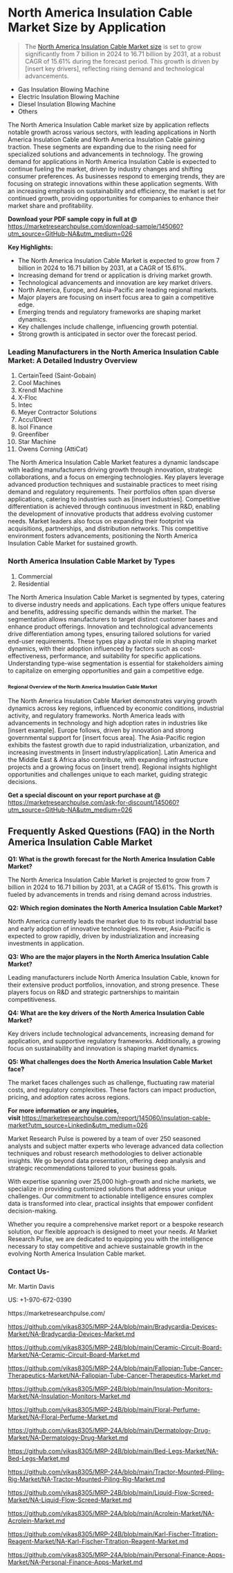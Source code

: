 <h1>North America Insulation Cable Market&nbsp;Size by Application</h1><blockquote><p>The <a href="https://marketresearchpulse.com/download-sample/145060?utm_source=GitHub-NA&amp;utm_medium=026">North America Insulation Cable Market size</a> is set to grow significantly from 7 billion in 2024 to 16.71 billion by 2031, at a robust CAGR of 15.61% during the forecast period. This growth is driven by [insert key drivers], reflecting rising demand and technological advancements.</p></blockquote><ul><li>Gas Insulation Blowing Machine<li> Electric Insulation Blowing Machine<li> Diesel Insulation Blowing Machine<li> Others</li></ul><p>The North America Insulation Cable market size by application reflects notable growth across various sectors, with leading applications in North America Insulation Cable and North America Insulation Cable gaining traction. These segments are expanding due to the rising need for specialized solutions and advancements in technology. The growing demand for applications in North America Insulation Cable is expected to continue fueling the market, driven by industry changes and shifting consumer preferences. As businesses respond to emerging trends, they are focusing on strategic innovations within these application segments. With an increasing emphasis on sustainability and efficiency, the market is set for continued growth, providing opportunities for companies to enhance their market share and profitability.</p><p><strong>Download your PDF sample copy in full at @ </strong><a href="https://marketresearchpulse.com/download-sample/145060?utm_source=GitHub-NA&amp;utm_medium=026">https://marketresearchpulse.com/download-sample/145060?utm_source=GitHub-NA&amp;utm_medium=026</a></p><p><strong>Key Highlights: </strong></p><ul><li>The North America Insulation Cable Market is expected to grow from 7 billion in 2024 to 16.71 billion by 2031, at a CAGR of 15.61%.</li><li>Increasing demand for trend or application is driving market growth.</li><li>Technological advancements and innovation are key market drivers.</li><li>North America, Europe, and Asia-Pacific are leading regional markets.</li><li>Major players are focusing on insert focus area to gain a competitive edge.</li><li>Emerging trends and regulatory frameworks are shaping market dynamics.</li><li>Key challenges include challenge, influencing growth potential.</li><li>Strong growth is anticipated in sector over the forecast period.</li></ul><h3>Leading Manufacturers in the North America Insulation Cable Market: A Detailed Industry Overview</h3><ol><li>CertainTeed (Saint-Gobain)</li><li>Cool Machines</li><li>Krendl Machine</li><li>X-Floc</li><li>Intec</li><li>Meyer Contractor Solutions</li><li>Accu1Direct</li><li>Isol Finance</li><li>Greenfiber</li><li>Star Machine</li><li>Owens Corning (AttiCat)</li></ol><div class="flex max-w-full flex-col flex-grow"><div class="min-h-8 text-message flex w-full flex-col items-end gap-2 whitespace-normal break-words [.text-message+&amp;]:mt-5" dir="auto" data-message-author-role="assistant" data-message-id="fd8432e4-4910-450d-b182-61b7bfb0a01f" data-message-model-slug="gpt-4o"><div class="flex w-full flex-col gap-1 empty:hidden first:pt-[3px]"><div class="markdown prose w-full break-words dark:prose-invert light"><p>The North America Insulation Cable Market features a dynamic landscape with leading manufacturers driving growth through innovation, strategic collaborations, and a focus on emerging technologies. Key players leverage advanced production techniques and sustainable practices to meet rising demand and regulatory requirements. Their portfolios often span diverse applications, catering to industries such as [insert industries]. Competitive differentiation is achieved through continuous investment in R&amp;D, enabling the development of innovative products that address evolving customer needs. Market leaders also focus on expanding their footprint via acquisitions, partnerships, and distribution networks. This competitive environment fosters advancements, positioning the North America Insulation Cable Market for sustained growth.</p></div></div></div></div><h3>North America Insulation Cable Market by Types</h3><ol><li>Commercial<li> Residential</li></ol><div class="flex max-w-full flex-col flex-grow"><div class="min-h-8 text-message flex w-full flex-col items-end gap-2 whitespace-normal break-words [.text-message+&amp;]:mt-5" dir="auto" data-message-author-role="assistant" data-message-id="084470be-0bb7-4664-bddf-5156b4f41249" data-message-model-slug="gpt-4o-mini"><div class="flex w-full flex-col gap-1 empty:hidden first:pt-[3px]"><div class="markdown prose w-full break-words dark:prose-invert light"><p>The North America Insulation Cable Market is segmented by types, catering to diverse industry needs and applications. Each type offers unique features and benefits, addressing specific demands within the market. The segmentation allows manufacturers to target distinct customer bases and enhance product offerings. Innovation and technological advancements drive differentiation among types, ensuring tailored solutions for varied end-user requirements. These types play a pivotal role in shaping market dynamics, with their adoption influenced by factors such as cost-effectiveness, performance, and suitability for specific applications. Understanding type-wise segmentation is essential for stakeholders aiming to capitalize on emerging opportunities and gain a competitive edge.</p></div></div></div></div><h3><span style="font-size: 11px;">Regional Overview of the North America Insulation Cable Market</span></h3><div class="flex max-w-full flex-col flex-grow"><div class="min-h-8 text-message flex w-full flex-col items-end gap-2 whitespace-normal break-words [.text-message+&amp;]:mt-5" dir="auto" data-message-author-role="assistant" data-message-id="e9038762-ce64-4e30-91c9-9bd413514231" data-message-model-slug="gpt-4o-mini"><div class="flex w-full flex-col gap-1 empty:hidden first:pt-[3px]"><div class="markdown prose w-full break-words dark:prose-invert light"><p>The North America Insulation Cable Market demonstrates varying growth dynamics across key regions, influenced by economic conditions, industrial activity, and regulatory frameworks. North America leads with advancements in technology and high adoption rates in industries like [insert example]. Europe follows, driven by innovation and strong governmental support for [insert focus area]. The Asia-Pacific region exhibits the fastest growth due to rapid industrialization, urbanization, and increasing investments in [insert industry/application]. Latin America and the Middle East &amp; Africa also contribute, with expanding infrastructure projects and a growing focus on [insert trend]. Regional insights highlight opportunities and challenges unique to each market, guiding strategic decisions.</p></div></div></div></div><p><strong>Get a special discount on your report purchase at @ </strong><a href="https://marketresearchpulse.com/ask-for-discount/145060?utm_source=GitHub-NA&amp;utm_medium=026">https://marketresearchpulse.com/ask-for-discount/145060?utm_source=GitHub-NA&amp;utm_medium=026</a></p><h2>Frequently Asked Questions (FAQ) in the North America Insulation Cable Market</h2><p><strong>Q1: What is the growth forecast for the North America Insulation Cable Market?</strong></p><p>The North America Insulation Cable Market is projected to grow from 7 billion in 2024 to 16.71 billion by 2031, at a CAGR of 15.61%. This growth is fueled by advancements in trends and rising demand across industries.</p><p><strong>Q2: Which region dominates the North America Insulation Cable Market?</strong></p><p>North America currently leads the market due to its robust industrial base and early adoption of innovative technologies. However, Asia-Pacific is expected to grow rapidly, driven by industrialization and increasing investments in application.</p><p><strong>Q3: Who are the major players in the North America Insulation Cable Market?</strong></p><p>Leading manufacturers include North America Insulation Cable, known for their extensive product portfolios, innovation, and strong presence. These players focus on R&amp;D and strategic partnerships to maintain competitiveness.</p><p><strong>Q4: What are the key drivers of the North America Insulation Cable Market?</strong></p><p>Key drivers include technological advancements, increasing demand for application, and supportive regulatory frameworks. Additionally, a growing focus on sustainability and innovation is shaping market dynamics.</p><p><strong>Q5: What challenges does the North America Insulation Cable Market face?</strong></p><p>The market faces challenges such as challenge, fluctuating raw material costs, and regulatory complexities. These factors can impact production, pricing, and adoption rates across regions.</p><p><strong>For more information or any inquiries, visit&nbsp;</strong><a href="https://marketresearchpulse.com/report/145060/insulation-cable-market?utm_source=Linkedin&utm_medium=026">https://marketresearchpulse.com/report/145060/insulation-cable-market?utm_source=Linkedin&utm_medium=026</a></p><p>Market Research Pulse is powered by a team of over 250 seasoned analysts and subject matter experts who leverage advanced data collection techniques and robust research methodologies to deliver actionable insights. We go beyond data presentation, offering deep analysis and strategic recommendations tailored to your business goals.</p><p>With expertise spanning over 25,000 high-growth and niche markets, we specialize in providing customized solutions that address your unique challenges. Our commitment to actionable intelligence ensures complex data is transformed into clear, practical insights that empower confident decision-making.</p><p>Whether you require a comprehensive market report or a bespoke research solution, our flexible approach is designed to meet your needs. At Market Research Pulse, we are dedicated to equipping you with the intelligence necessary to stay competitive and achieve sustainable growth in the evolving North America Insulation Cable market.</p><h3><strong>Contact Us-</strong></h3><p>Mr. Martin Davis</p><p>US: +1-970-672-0390</p><p>https://marketresearchpulse.com/</p><p><a href="https://github.com/vikas8305/MRP-24A/blob/main/Bradycardia-Devices-Market/NA-Bradycardia-Devices-Market.md">https://github.com/vikas8305/MRP-24A/blob/main/Bradycardia-Devices-Market/NA-Bradycardia-Devices-Market.md</a></p><p><a href="https://github.com/vikas8305/MRP-24B/blob/main/Ceramic-Circuit-Board-Market/NA-Ceramic-Circuit-Board-Market.md">https://github.com/vikas8305/MRP-24B/blob/main/Ceramic-Circuit-Board-Market/NA-Ceramic-Circuit-Board-Market.md</a></p><p><a href="https://github.com/vikas8305/MRP-24A/blob/main/Fallopian-Tube-Cancer-Therapeutics-Market/NA-Fallopian-Tube-Cancer-Therapeutics-Market.md">https://github.com/vikas8305/MRP-24A/blob/main/Fallopian-Tube-Cancer-Therapeutics-Market/NA-Fallopian-Tube-Cancer-Therapeutics-Market.md</a></p><p><a href="https://github.com/vikas8305/MRP-24B/blob/main/Insulation-Monitors-Market/NA-Insulation-Monitors-Market.md">https://github.com/vikas8305/MRP-24B/blob/main/Insulation-Monitors-Market/NA-Insulation-Monitors-Market.md</a></p><p><a href="https://github.com/vikas8305/MRP-24B/blob/main/Floral-Perfume-Market/NA-Floral-Perfume-Market.md">https://github.com/vikas8305/MRP-24B/blob/main/Floral-Perfume-Market/NA-Floral-Perfume-Market.md</a></p><p><a href="https://github.com/vikas8305/MRP-24A/blob/main/Dermatology-Drug-Market/NA-Dermatology-Drug-Market.md">https://github.com/vikas8305/MRP-24A/blob/main/Dermatology-Drug-Market/NA-Dermatology-Drug-Market.md</a></p><p><a href="https://github.com/vikas8305/MRP-24B/blob/main/Bed-Legs-Market/NA-Bed-Legs-Market.md">https://github.com/vikas8305/MRP-24B/blob/main/Bed-Legs-Market/NA-Bed-Legs-Market.md</a></p><p><a href="https://github.com/vikas8305/MRP-24A/blob/main/Tractor-Mounted-Piling-Rig-Market/NA-Tractor-Mounted-Piling-Rig-Market.md">https://github.com/vikas8305/MRP-24A/blob/main/Tractor-Mounted-Piling-Rig-Market/NA-Tractor-Mounted-Piling-Rig-Market.md</a></p><p><a href="https://github.com/vikas8305/MRP-24B/blob/main/Liquid-Flow-Screed-Market/NA-Liquid-Flow-Screed-Market.md">https://github.com/vikas8305/MRP-24B/blob/main/Liquid-Flow-Screed-Market/NA-Liquid-Flow-Screed-Market.md</a></p><p><a href="https://github.com/vikas8305/MRP-24A/blob/main/Acrolein-Market/NA-Acrolein-Market.md">https://github.com/vikas8305/MRP-24A/blob/main/Acrolein-Market/NA-Acrolein-Market.md</a></p><p><a href="https://github.com/vikas8305/MRP-24B/blob/main/Karl-Fischer-Titration-Reagent-Market/NA-Karl-Fischer-Titration-Reagent-Market.md">https://github.com/vikas8305/MRP-24B/blob/main/Karl-Fischer-Titration-Reagent-Market/NA-Karl-Fischer-Titration-Reagent-Market.md</a></p><p><a href="https://github.com/vikas8305/MRP-24A/blob/main/Personal-Finance-Apps-Market/NA-Personal-Finance-Apps-Market.md">https://github.com/vikas8305/MRP-24A/blob/main/Personal-Finance-Apps-Market/NA-Personal-Finance-Apps-Market.md</a></p>
